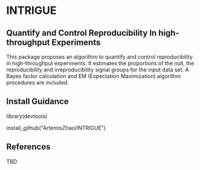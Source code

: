 # INTRIGUE
## Quantify and Control Reproducibility In high-throughput Experiments
This package proposes an algorithm to quantify and control reproducibility in high-throughput experiments. It estimates the proportions of the null, the reproducibility and irreproducibility signal groups for the input data set. A Bayes factor calculation and EM (Expectation Maximization) algorithm procedures are included.

## Install Guidance
library(devtools)

install_github("ArtemisZhao/INTRIGUE")

## References
TBD

